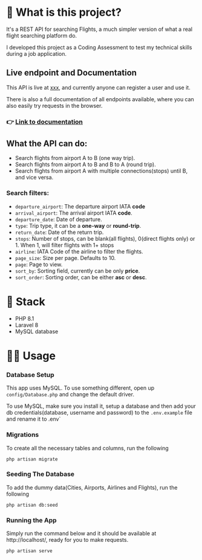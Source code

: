 


# 🐘 What is this project?
It's a REST API for searching Flights, a much simpler version of what a real flight searching platform do.

I developed this project as a Coding Assessment to test my technical skills during a job application.

## Live endpoint and Documentation
This API is live at [xxx](), and currently anyone can register a user and use it.

There is also a full documentation of all endpoints available, where you can also easily try requests in the browser.

### 👉 [Link to documentation]()

## What the API can do:
- Search flights from airport A to B (one way trip).
- Search flights from airport A to B and B to A (round trip).
- Search flights from airport A with multiple connections(stops) until B, and vice versa.

### Search filters:
- `departure_airport`: The departure airport IATA **code**
- `arrival_airport`: The arrival airport IATA **code**.
- `departure_date`: Date of departure.
- `type`: Trip type, it can be a **one-way** or **round-trip**.
- `return_date`: Date of the return trip.
- `stops`: Number of stops, can be blank(all flights), 0(direct flights only) or 1. When 1, will filter flights with 1+ stops
- `airline`: IATA Code of the airline to filter the flights.
- `page_size`: Size per page. Defaults to 10.
- `page`: Page to view.
- `sort_by`: Sorting field, currently can be only **price**.
- `sort_order`: Sorting order, can be either **asc** or **desc**.

# 🚀 Stack
- PHP 8.1
- Laravel 8
- MySQL database

# 🧑‍💻 Usage

### Database Setup
This app uses MySQL. To use something different, open up `config/Database.php` and change the default driver.

To use MySQL, make sure you install it, setup a database and then add your db credentials(database, username and password)
to the `.env.example` file and rename it to .env`

### Migrations
To create all the necessary tables and columns, run the following
```
php artisan migrate
```

### Seeding The Database
To add the dummy data(Cities, Airports, Airlines and Flights), run the following
```
php artisan db:seed
```

### Running the App
Simply run the command below and it should be available at http://localhost/, ready for you to make requests.
```
php artisan serve
```
